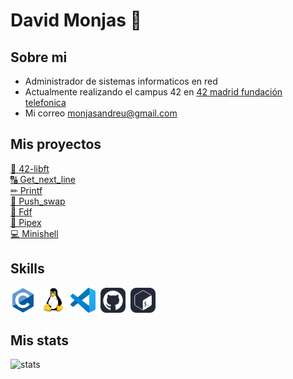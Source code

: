 # David Monjas 👋

## Sobre mi
  - Administrador de sistemas informaticos en red </br>
  - Actualmente realizando el campus 42 en [42 madrid fundación telefonica](https://www.fundaciontelefonica.com/empleabilidad/campus-42/)
  - Mi correo monjasandreu@gmail.com

## Mis proyectos
   [📘 42-libft](https://github.com/monjas99/42-libft) </br>
   [🔠 Get_next_line](https://github.com/monjas99/get_next_line) </br>
   [✏ Printf](https://github.com/monjas99/Printf) </br>
   [🔢 Push_swap](https://github.com/monjas99/push_swap) </br>
   [📐 Fdf](https://github.com/monjas99/fdf) </br>
   [🔀 Pipex](https://github.com/monjas99/pipex) </br>
   [💻 Minishell](https://github.com/monjas99/Minishell)
## Skills
<div>
    <img src="https://github.com/devicons/devicon/blob/master/icons/c/c-original.svg" title="C" alt="C" width="40" height="40"/>&nbsp;
    <img src="https://github.com/devicons/devicon/blob/master/icons/linux/linux-original.svg" title="Linux" alt="Linux" width="40" height="40"/>&nbsp;
    <img src="https://github.com/devicons/devicon/blob/master/icons/vscode/vscode-original.svg" width="40" height="40"/>&nbsp;
    <img src="https://github.com/tandpfun/skill-icons/blob/main/icons/Github-Dark.svg" width="40" height="40"/>&nbsp;
    <img src="https://github.com/tandpfun/skill-icons/blob/main/icons/Bash-Dark.svg" width="40" height="40"/>&nbsp;  
</div>

## Mis stats
![stats](https://github-readme-stats.vercel.app/api/top-langs/?username=monjas99&layout=compact)
